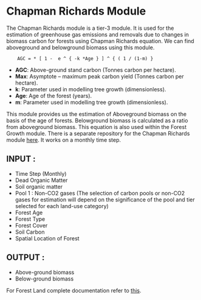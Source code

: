 # Chapman Richards Module

The Chapman Richards module is a tier-3 module. It is used for the estimation of greenhouse gas emissions and removals due to changes in biomass carbon for forests using Chapman Richards equation. We can find aboveground and belowground biomass using this module.

```
    AGC = * [ 1 -  e ^ { -k *Age } ] ^ { ( 1 / (1-m) }
```

-   **AGC**: Above-ground stand carbon (Tonnes carbon per hectare).
-   **Max**: Asymptote – maximum peak carbon yield (Tonnes carbon per hectare).
-   **k**: Parameter used in modelling tree growth (dimensionless).
-   **Age**: Age of the forest (years).
-   **m**: Parameter used in modelling tree growth (dimensionless).

This module provides us the estimation of Aboveground biomass on the basis of the age of forests. Belowground biomass is calculated as a ratio from aboveground biomass. This equation is also used within the Forest Growth module. There is a separate repository for the Chapman Richards module [here](https://github.com/moja-global/FLINT.Module.Chapman_Richards). It works on a monthly time step.

## INPUT :

-   Time Step (Monthly)
-   Dead Organic Matter
-   Soil organic matter
-   Pool 1 : Non-CO2 gases (The selection of carbon pools or non-CO2 gases for estimation will depend on the significance of the pool and tier selected for each land-use category)
-   Forest Age
-   Forest Type
-   Forest Cover
-   Soil Carbon
-   Spatial Location of Forest

## OUTPUT :

-   Above-ground biomass
-   Below-ground biomass

For Forest Land complete documentation refer to [this](https://www.ipcc-nggip.iges.or.jp/public/2006gl/pdf/4_Volume4/V4_04_Ch4_Forest_Land.pdf).